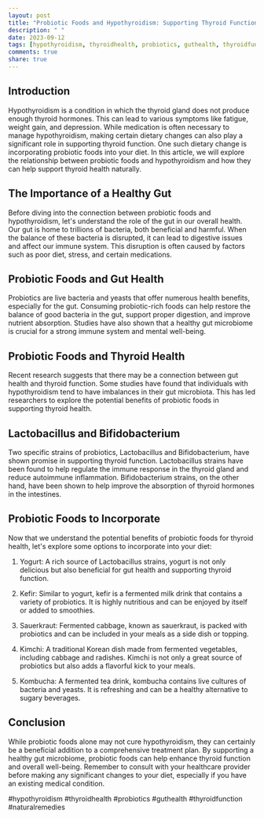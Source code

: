 ```yaml
---
layout: post
title: "Probiotic Foods and Hypothyroidism: Supporting Thyroid Function Naturally"
description: " "
date: 2023-09-12
tags: [hypothyroidism, thyroidhealth, probiotics, guthealth, thyroidfunction, naturalremedies]
comments: true
share: true
---
```


## Introduction

Hypothyroidism is a condition in which the thyroid gland does not produce enough thyroid hormones. This can lead to various symptoms like fatigue, weight gain, and depression. While medication is often necessary to manage hypothyroidism, making certain dietary changes can also play a significant role in supporting thyroid function. One such dietary change is incorporating probiotic foods into your diet. In this article, we will explore the relationship between probiotic foods and hypothyroidism and how they can help support thyroid health naturally.

## The Importance of a Healthy Gut

Before diving into the connection between probiotic foods and hypothyroidism, let's understand the role of the gut in our overall health. Our gut is home to trillions of bacteria, both beneficial and harmful. When the balance of these bacteria is disrupted, it can lead to digestive issues and affect our immune system. This disruption is often caused by factors such as poor diet, stress, and certain medications.

## Probiotic Foods and Gut Health

Probiotics are live bacteria and yeasts that offer numerous health benefits, especially for the gut. Consuming probiotic-rich foods can help restore the balance of good bacteria in the gut, support proper digestion, and improve nutrient absorption. Studies have also shown that a healthy gut microbiome is crucial for a strong immune system and mental well-being.

## Probiotic Foods and Thyroid Health

Recent research suggests that there may be a connection between gut health and thyroid function. Some studies have found that individuals with hypothyroidism tend to have imbalances in their gut microbiota. This has led researchers to explore the potential benefits of probiotic foods in supporting thyroid health.

## Lactobacillus and Bifidobacterium

Two specific strains of probiotics, Lactobacillus and Bifidobacterium, have shown promise in supporting thyroid function. Lactobacillus strains have been found to help regulate the immune response in the thyroid gland and reduce autoimmune inflammation. Bifidobacterium strains, on the other hand, have been shown to help improve the absorption of thyroid hormones in the intestines.

## Probiotic Foods to Incorporate

Now that we understand the potential benefits of probiotic foods for thyroid health, let's explore some options to incorporate into your diet:

1. Yogurt: A rich source of Lactobacillus strains, yogurt is not only delicious but also beneficial for gut health and supporting thyroid function.

2. Kefir: Similar to yogurt, kefir is a fermented milk drink that contains a variety of probiotics. It is highly nutritious and can be enjoyed by itself or added to smoothies.

3. Sauerkraut: Fermented cabbage, known as sauerkraut, is packed with probiotics and can be included in your meals as a side dish or topping.

4. Kimchi: A traditional Korean dish made from fermented vegetables, including cabbage and radishes. Kimchi is not only a great source of probiotics but also adds a flavorful kick to your meals.

5. Kombucha: A fermented tea drink, kombucha contains live cultures of bacteria and yeasts. It is refreshing and can be a healthy alternative to sugary beverages.

## Conclusion

While probiotic foods alone may not cure hypothyroidism, they can certainly be a beneficial addition to a comprehensive treatment plan. By supporting a healthy gut microbiome, probiotic foods can help enhance thyroid function and overall well-being. Remember to consult with your healthcare provider before making any significant changes to your diet, especially if you have an existing medical condition.

#hypothyroidism #thyroidhealth #probiotics #guthealth #thyroidfunction #naturalremedies